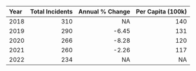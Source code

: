 |Year | Total Incidents| Annual % Change| Per Capita (100k)|
|:----|---------------:|---------------:|-----------------:|
|2018 |             310|              NA|               140|
|2019 |             290|           -6.45|               131|
|2020 |             266|           -8.28|               120|
|2021 |             260|           -2.26|               117|
|2022 |             234|              NA|                NA|
